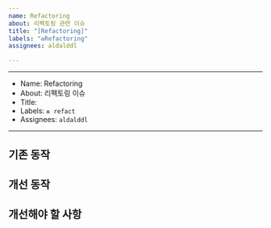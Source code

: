 ```yaml
---
name: Refactoring
about: 리펙토링 관련 이슈
title: "[Refactoring]"
labels: "♻️Refactoring"
assignees: aldalddl

---
```


---
- Name: Refactoring
- About: 리펙토링 이슈
- Title: 
- Labels: `♻️ refact`
- Assignees: `aldalddl`
---

## 기존 동작


## 개선 동작


## 개선해야 할 사항
